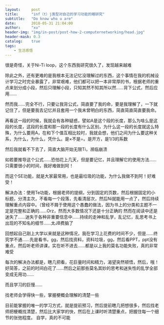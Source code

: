 ```yaml
---
layout:     post
title:      "inf（t）j类型对自己的学习功能的瞎研究"
subtitle:   "Do know who u are"
date:       2018-05-31 21:04:00
author:     "xu"
header-img: "img/in-post/post-how-2-computernetworking/head.jpg"
header-mask: 0.3
catalog:    true
tags:
    - 生活感悟
---
```


很是奇怪，关于Ni-Ti loop，这个东西我研究很久了，发现越来越难


除此之外，还有更难的是我根本无法记忆没理解过的东西，这个事情在我的机械设计学习之时完全暴露了，非常艰难，他们都可以把一本非常厚的书，根据老师的重点来划分成小段，然后只理解小段，只知其然不知其所以然……背下公式，然后应用……

然而我……完全不行，只要让我背公式，简直要了我的命，要是我理解了，一下就记住了，但是要我去记忆并且套用一个我未曾明白的东西，简直简直简直要我命。

再看这一段的时候，我就会有各种疑惑，譬如A是这个段的长度，那么为啥么是这段的长度，这段的长度和那一段的长度有什么区别，为什么这一段的长度就这么特殊，为什么要用A，在和下个值互相比较时，我就会想，他们之间为什么要这种关系，为什么，为什么，凭什么。是×不是÷。是开方，是1/3的系数

然后我就看不下去了，简直大脑开始无限Ti，濒临崩溃

如若要推导这个公式……恐怕花上几天，但是要记忆，并且理解它的使用方法……只需要很小的时间，我好难做到阿！


而这个SE功能，就是大家最常用，也是最垃圾的功能，为什么我做不到阿！好难受！


解决办法：使用Te功能，根据老师的提纲，分到固定的页数，然后根据固定的小标题，分清主次，不看每一个段落，先看清层次，然后Ni就能用一点了，然后持续理解重点内容中。（曾经不屑于使用这个愚蠢的做法，因为书上的分类和主题不一定是完整和正确的……Orz，然而大多数情况下还是十分正确的
然而在阅读中还是迷失了……迷失于各种非重要信息中……持续的走神和乱学，乱记忆，乱思考书上出现的不知名的细节……太JB费脑了

回想起自己刚上大学以来就是这种情况，我在学习上花费的时间不少，但是……终究学不通……先是看书，gg，然后找资料，资料垃圾，gg，然后看PPT，ppt没有重点，然后听老师讲课，实在听不进去……都是以上我的莫名功能失败，真的非常难受


每次的解决办法都是，瞎几把看，花巨量时间和精力，渴望突然顿悟，然后，哦！好简答，之前的时间白花了……然后之前那些莫名其妙的思考和迷失性的乱学全部变成无用功……

而且学习的巨慢……


找老师会学得快一些，掌握梗概会理解的清楚一些


目前能掌握的唯一的学习方式，就是提前预习，然后提前瞎几把想很多，然后找老师把梗概找清楚，然后比大家学的快，然后在上课时听清楚重点，把握住每一个细节的张弛程度。
自学，真的不可能
